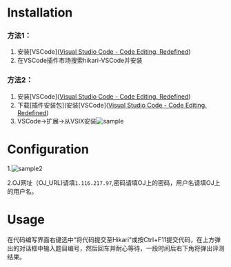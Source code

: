 # Installation

### 方法1：

1. 安装[VSCode]([Visual Studio Code - Code Editing. Redefined](https://code.visualstudio.com/))
2. 在VSCode插件市场搜索hikari-VSCode并安装

### 方法2：

1. 安装[VSCode]([Visual Studio Code - Code Editing. Redefined](https://code.visualstudio.com/))
2. 下载[插件安装包](安装[VSCode]([Visual Studio Code - Code Editing. Redefined](https://code.visualstudio.com/))
3. VSCode->扩展->从VSIX安装![sample](https://i.loli.net/2021/09/03/pyPRHkbnGs38KFQ.png)



# Configuration

1.![sample2](https://i.loli.net/2021/09/03/Wv5hM6Vn8jNOulX.png)



2.OJ网址（OJ_URL)请填``1.116.217.97``,密码请填OJ上的密码，用户名请填OJ上的用户名。

# Usage

在代码编写界面右键选中“将代码提交至Hikari”或按Ctrl+F11提交代码，在上方弹出的对话框中输入题目编号，然后回车并耐心等待，一段时间后右下角将弹出评测结果。